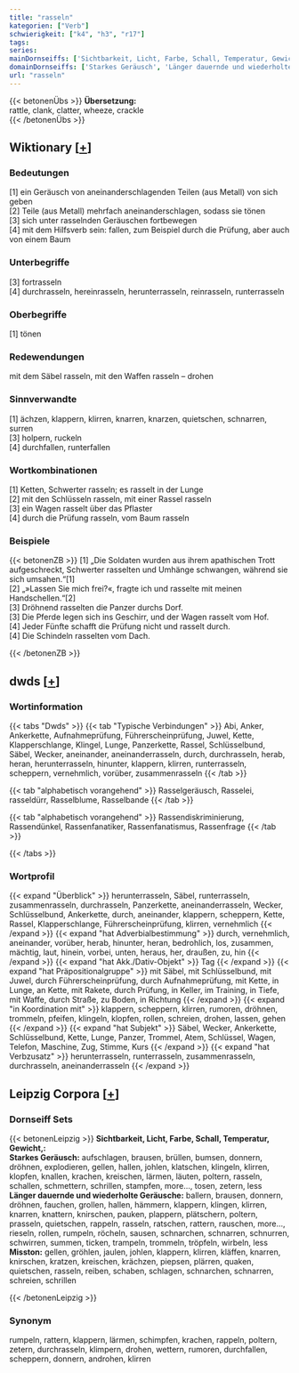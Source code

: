 ```yaml
---
title: "rasseln"
kategorien: ["Verb"]
schwierigkeit: ["k4", "h3", "r17"]
tags:
series:
mainDornseiffs: ['Sichtbarkeit, Licht, Farbe, Schall, Temperatur, Gewicht,']
domainDornseiffs: ['Starkes Geräusch', 'Länger dauernde und wiederholte Geräusche', 'Misston']
url: "rasseln"
---
```


{{< betonenÜbs >}}
**Übersetzung:**  
rattle, clank, clatter, wheeze, crackle  
{{< /betonenÜbs >}}

## Wiktionary [[+](https://de.wiktionary.org/wiki/rasseln)]

### Bedeutungen
[1] ein Geräusch von aneinanderschlagenden Teilen (aus Metall) von sich geben  
[2] Teile (aus Metall) mehrfach aneinanderschlagen, sodass sie tönen  
[3] sich unter rasselnden Geräuschen fortbewegen  
[4] mit dem Hilfsverb sein: fallen, zum Beispiel durch die Prüfung, aber auch von einem Baum  

### Unterbegriffe
[3] fortrasseln  
[4] durchrasseln, hereinrasseln, herunterrasseln, reinrasseln, runterrasseln  

### Oberbegriffe
[1] tönen  

### Redewendungen
mit dem Säbel rasseln, mit den Waffen rasseln – drohen  

### Sinnverwandte
[1] ächzen, klappern, klirren, knarren, knarzen, quietschen, schnarren, surren  
[3] holpern, ruckeln  
[4] durchfallen, runterfallen  

### Wortkombinationen
[1] Ketten, Schwerter rasseln; es rasselt in der Lunge  
[2] mit den Schlüsseln rasseln, mit einer Rassel rasseln  
[3] ein Wagen rasselt über das Pflaster  
[4] durch die Prüfung rasseln, vom Baum rasseln  

### Beispiele
{{< betonenZB >}}
[1] „Die Soldaten wurden aus ihrem apathischen Trott aufgeschreckt, Schwerter rasselten und Umhänge schwangen, während sie sich umsahen.“[1]  
[2] „»Lassen Sie mich frei?«, fragte ich und rasselte mit meinen Handschellen.“[2]  
[3] Dröhnend rasselten die Panzer durchs Dorf.  
[3] Die Pferde legen sich ins Geschirr, und der Wagen rasselt vom Hof.  
[4] Jeder Fünfte schafft die Prüfung nicht und rasselt durch.  
[4] Die Schindeln rasselten vom Dach.  

{{< /betonenZB >}}


## dwds [[+](https://www.dwds.de/wb/rasseln)]

### Wortinformation
{{< tabs "Dwds" >}}
{{< tab "Typische Verbindungen" >}}
Abi, Anker, Ankerkette, Aufnahmeprüfung, Führerscheinprüfung, Juwel, Kette, Klapperschlange, Klingel, Lunge, Panzerkette, Rassel, Schlüsselbund, Säbel, Wecker, aneinander, aneinanderrasseln, durch, durchrasseln, herab, heran, herunterrasseln, hinunter, klappern, klirren, runterrasseln, scheppern, vernehmlich, vorüber, zusammenrasseln
{{< /tab >}}

{{< tab "alphabetisch vorangehend" >}}
Rasselgeräusch, Rasselei, rasseldürr, Rasselblume, Rasselbande
{{< /tab >}}

{{< tab "alphabetisch vorangehend" >}}
Rassendiskriminierung, Rassendünkel, Rassenfanatiker, Rassenfanatismus, Rassenfrage
{{< /tab >}}

{{< /tabs >}}

### Wortprofil
{{< expand "Überblick" >}} herunterrasseln, Säbel, runterrasseln, zusammenrasseln, durchrasseln, Panzerkette, aneinanderrasseln, Wecker, Schlüsselbund, Ankerkette, durch, aneinander, klappern, scheppern, Kette, Rassel, Klapperschlange, Führerscheinprüfung, klirren, vernehmlich {{< /expand >}}
{{< expand "hat Adverbialbestimmung" >}} durch, vernehmlich, aneinander, vorüber, herab, hinunter, heran, bedrohlich, los, zusammen, mächtig, laut, hinein, vorbei, unten, heraus, her, draußen, zu, hin {{< /expand >}}
{{< expand "hat Akk./Dativ-Objekt" >}} Tag {{< /expand >}}
{{< expand "hat Präpositionalgruppe" >}} mit Säbel, mit Schlüsselbund, mit Juwel, durch Führerscheinprüfung, durch Aufnahmeprüfung, mit Kette, in Lunge, an Kette, mit Rakete, durch Prüfung, in Keller, im Training, in Tiefe, mit Waffe, durch Straße, zu Boden, in Richtung {{< /expand >}}
{{< expand "in Koordination mit" >}} klappern, scheppern, klirren, rumoren, dröhnen, trommeln, pfeifen, klingeln, klopfen, rollen, schreien, drohen, lassen, gehen {{< /expand >}}
{{< expand "hat Subjekt" >}} Säbel, Wecker, Ankerkette, Schlüsselbund, Kette, Lunge, Panzer, Trommel, Atem, Schlüssel, Wagen, Telefon, Maschine, Zug, Stimme, Kurs {{< /expand >}}
{{< expand "hat Verbzusatz" >}} herunterrasseln, runterrasseln, zusammenrasseln, durchrasseln, aneinanderrasseln {{< /expand >}}

## Leipzig Corpora [[+](https://corpora.uni-leipzig.de/en/res?word=rasseln&corpusId=deu_newscrawl-public_2018)]

### Dornseiff Sets
{{< betonenLeipzig >}}
**Sichtbarkeit, Licht, Farbe, Schall, Temperatur, Gewicht,:**  
**Starkes Geräusch:** aufschlagen, brausen, brüllen, bumsen, donnern, dröhnen, explodieren, gellen, hallen, johlen, klatschen, klingeln, klirren, klopfen, knallen, krachen, kreischen, lärmen, läuten, poltern, rasseln, schallen, schmettern, schrillen, stampfen, more..., tosen, zetern, less  
**Länger dauernde und wiederholte Geräusche:** ballern, brausen, donnern, dröhnen, fauchen, grollen, hallen, hämmern, klappern, klingen, klirren, knarren, knattern, knirschen, pauken, plappern, plätschern, poltern, prasseln, quietschen, rappeln, rasseln, ratschen, rattern, rauschen, more..., rieseln, rollen, rumpeln, röcheln, sausen, schnarchen, schnarren, schnurren, schwirren, summen, ticken, trampeln, trommeln, tröpfeln, wirbeln, less  
**Misston:** gellen, gröhlen, jaulen, johlen, klappern, klirren, kläffen, knarren, knirschen, kratzen, kreischen, krächzen, piepsen, plärren, quaken, quietschen, rasseln, reiben, schaben, schlagen, schnarchen, schnarren, schreien, schrillen  

{{< /betonenLeipzig >}}

### Synonym
rumpeln, rattern, klappern, lärmen, schimpfen, krachen, rappeln, poltern, zetern, durchrasseln, klimpern, drohen, wettern, rumoren, durchfallen, scheppern, donnern, androhen, klirren


